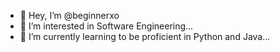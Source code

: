 - 👋 Hey, I’m @beginnerxo
- 👀 I’m interested in Software Engineering...
- 🌱 I’m currently learning to be proficient in Python and Java...

<!---
beginnerxo/beginnerxo is a ✨ special ✨ repository because its `README.md` (this file) appears on your GitHub profile.
You can click the Preview link to take a look at your changes.
--->
